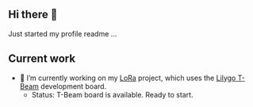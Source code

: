## Hi there 👋

Just started my profile readme ...

## Current work

- 🔭 I’m currently working on my [LoRa](https://github.com/ebold/lora/blob/master/t-beam_v1.2.md) project, which uses the [Lilygo T-Beam](https://www.lilygo.cc/products/t-beam-softrf?variant=43170155692213) development board.
  - Status: T-Beam board is available. Ready to start.

<!--
**ebold/ebold** is a ✨ _special_ ✨ repository because its `README.md` (this file) appears on your GitHub profile.

Here are some ideas to get you started:

- 🔭 I’m currently working on ...
- 🌱 I’m currently learning ...
- 👯 I’m looking to collaborate on ...
- 🤔 I’m looking for help with ...
- 💬 Ask me about ...
- 📫 How to reach me: ...
- 😄 Pronouns: ...
- ⚡ Fun fact: ...
-->
